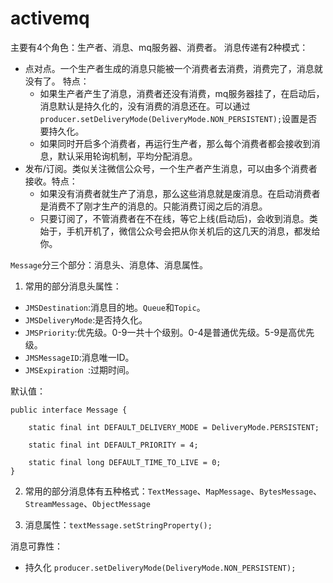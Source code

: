 # activemq

主要有4个角色：生产者、消息、mq服务器、消费者。
消息传递有2种模式：
* 点对点。一个生产者生成的消息只能被一个消费者去消费，消费完了，消息就没有了。
特点：
   * 如果生产者产生了消息，消费者还没有消费，mq服务器挂了，在启动后，消息默认是持久化的，没有消费的消息还在。可以通过`producer.setDeliveryMode(DeliveryMode.NON_PERSISTENT);`设置是否要持久化。
   * 如果同时开启多个消费者，再运行生产者，那么每个消费者都会接收到消息，默认采用轮询机制，平均分配消息。
* 发布/订阅。类似关注微信公众号，一个生产者产生消息，可以由多个消费者接收。特点：
   * 如果没有消费者就生产了消息，那么这些消息就是废消息。在启动消费者是消费不了刚才生产的消息的。只能消费订阅之后的消息。
   * 只要订阅了，不管消费者在不在线，等它上线(启动后)，会收到消息。类始于，手机开机了，微信公众号会把从你关机后的这几天的消息，都发给你。

`Message`分三个部分：消息头、消息体、消息属性。
1. 常用的部分消息头属性：
* `JMSDestination`:消息目的地。`Queue`和`Topic`。
* `JMSDeliveryMode`:是否持久化。
* `JMSPriority`:优先级。0-9一共十个级别。0-4是普通优先级。5-9是高优先级。
* `JMSMessageID`:消息唯一ID。
* `JMSExpiration `:过期时间。

默认值：
```
public interface Message {

    static final int DEFAULT_DELIVERY_MODE = DeliveryMode.PERSISTENT;

    static final int DEFAULT_PRIORITY = 4;

    static final long DEFAULT_TIME_TO_LIVE = 0;
}
```
2. 常用的部分消息体有五种格式：`TextMessage`、`MapMessage`、`BytesMessage`、`StreamMessage`、`ObjectMessage`

3. 消息属性：`textMessage.setStringProperty();`


消息可靠性：
* 持久化 `producer.setDeliveryMode(DeliveryMode.NON_PERSISTENT);`



